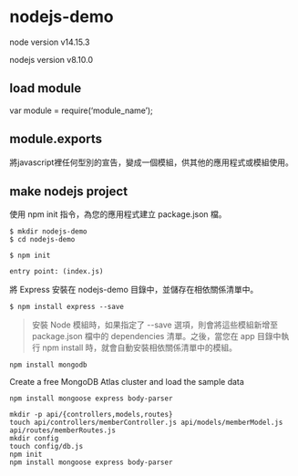 # nodejs-demo
node version v14.15.3

nodejs version v8.10.0

## load module
var module = require(‘module_name’);

## module.exports
將javascript裡任何型別的宣告，變成一個模組，供其他的應用程式或模組使用。


## make nodejs project
使用 npm init 指令，為您的應用程式建立 package.json 檔。
```
$ mkdir nodejs-demo
$ cd nodejs-demo

$ npm init

entry point: (index.js)
```

將 Express 安裝在 nodejs-demo 目錄中，並儲存在相依關係清單中。
```
$ npm install express --save
```

> 安裝 Node 模組時，如果指定了 --save 選項，則會將這些模組新增至 package.json 檔中的 dependencies 清單。之後，當您在 app 目錄中執行 npm install 時，就會自動安裝相依關係清單中的模組。

```
npm install mongodb
```

Create a free MongoDB Atlas cluster and load the sample data

```
npm install mongoose express body-parser
```


```
mkdir -p api/{controllers,models,routes}
touch api/controllers/memberController.js api/models/memberModel.js api/routes/memberRoutes.js
mkdir config
touch config/db.js
npm init
npm install mongoose express body-parser

```




